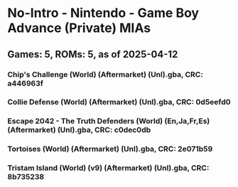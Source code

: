 # No-Intro - Nintendo - Game Boy Advance (Private) MIAs
## Games: 5, ROMs: 5, as of 2025-04-12

### Chip's Challenge (World) (Aftermarket) (Unl).gba, CRC: a446963f
### Collie Defense (World) (Aftermarket) (Unl).gba, CRC: 0d5eefd0
### Escape 2042 - The Truth Defenders (World) (En,Ja,Fr,Es) (Aftermarket) (Unl).gba, CRC: c0dec0db
### Tortoises (World) (Aftermarket) (Unl).gba, CRC: 2e071b59
### Tristam Island (World) (v9) (Aftermarket) (Unl).gba, CRC: 8b735238
